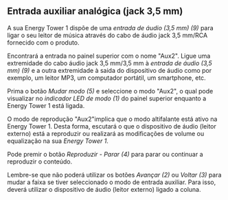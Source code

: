 ## Entrada auxiliar analógica (jack 3,5 mm)

A sua Energy Tower 1 dispõe de uma *entrada de áudio (3,5 mm) (9)* para ligar o seu leitor de música através do cabo de áudio jack 3,5 mm/RCA fornecido com o produto.

Encontrará a entrada no painel superior com o nome "Aux2". Ligue uma extremidade do cabo áudio jack 3,5 mm/3,5 mm à *entrada de áudio (3,5 mm) (9)* e a outra extremidade à saida do dispositivo de áudio como por exemplo, um leitor MP3, um computador portátil, um smartphone, etc. 

Prima o botão *Mudar modo (5)* e seleccione o modo "Aux2", o qual pode visualizar no *indicador LED de modo (1)* do painel superior enquanto a Energy Tower 1 está ligada.

O modo de reprodução "Aux2"implica que o modo altifalante está ativo na Energy Tower 1. Desta forma, escutará o que o dispositivo de áudio (leitor externo) está a reproduzir ou realizará as modificações de volume ou equalização na sua *Energy Tower 1*.

Pode premir o botão *Reproduzir - Parar (4)* para parar ou continuar a reproduzir o conteúdo.

Lembre-se que não poderá utilizar os botões *Avançar (2)* ou *Voltar (3)* para mudar a faixa se tiver seleccionado o modo de entrada auxiliar. Para isso, deverá utilizar o dispositivo de áudio (leitor externo) ligado a coluna.


